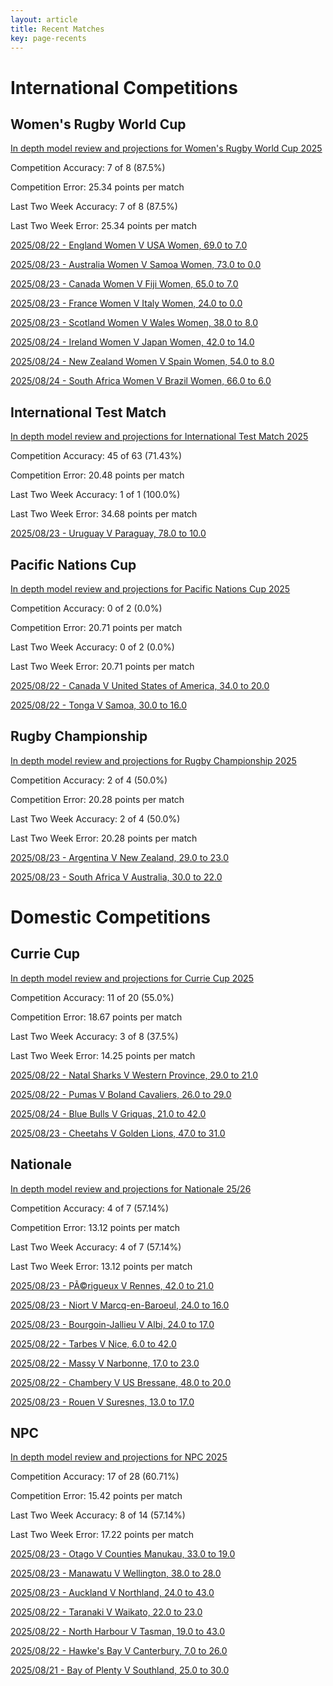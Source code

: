 ```yaml
---  
layout: article  
title: Recent Matches  
key: page-recents  
---
```

# International Competitions

## Women's Rugby World Cup


[In depth model review and projections for Women's Rugby World Cup 2025](comp_files/Womens_Rugby_World_Cup_2025)

Competition Accuracy: 7 of 8 (87.5%)

Competition Error: 25.34 points per match

Last Two Week Accuracy: 7 of 8 (87.5%)

Last Two Week Error: 25.34 points per match

[2025/08/22 - England Women V USA Women, 69.0 to 7.0](reviews\2025-08-22-EnglandWomen_V_USAWomen)

[2025/08/23 - Australia Women V Samoa Women, 73.0 to 0.0](reviews\2025-08-23-AustraliaWomen_V_SamoaWomen)

[2025/08/23 - Canada Women V Fiji Women, 65.0 to 7.0](reviews\2025-08-23-CanadaWomen_V_FijiWomen)

[2025/08/23 - France Women V Italy Women, 24.0 to 0.0](reviews\2025-08-23-FranceWomen_V_ItalyWomen)

[2025/08/23 - Scotland Women V Wales Women, 38.0 to 8.0](reviews\2025-08-23-ScotlandWomen_V_WalesWomen)

[2025/08/24 - Ireland Women V Japan Women, 42.0 to 14.0](reviews\2025-08-24-IrelandWomen_V_JapanWomen)

[2025/08/24 - New Zealand Women V Spain Women, 54.0 to 8.0](reviews\2025-08-24-NewZealandWomen_V_SpainWomen)

[2025/08/24 - South Africa Women V Brazil Women, 66.0 to 6.0](reviews\2025-08-24-SouthAfricaWomen_V_BrazilWomen)
## International Test Match


[In depth model review and projections for International Test Match 2025](comp_files/International_Test_Match_2025)

Competition Accuracy: 45 of 63 (71.43%)

Competition Error: 20.48 points per match

Last Two Week Accuracy: 1 of 1 (100.0%)

Last Two Week Error: 34.68 points per match

[2025/08/23 - Uruguay V Paraguay, 78.0 to 10.0](reviews\2025-08-23-Uruguay_V_Paraguay)
## Pacific Nations Cup


[In depth model review and projections for Pacific Nations Cup 2025](comp_files/Pacific_Nations_Cup_2025)

Competition Accuracy: 0 of 2 (0.0%)

Competition Error: 20.71 points per match

Last Two Week Accuracy: 0 of 2 (0.0%)

Last Two Week Error: 20.71 points per match

[2025/08/22 - Canada V United States of America, 34.0 to 20.0](reviews\2025-08-22-Canada_V_UnitedStatesofAmerica)

[2025/08/22 - Tonga V Samoa, 30.0 to 16.0](reviews\2025-08-22-Tonga_V_Samoa)
## Rugby Championship


[In depth model review and projections for Rugby Championship 2025](comp_files/Rugby_Championship_2025)

Competition Accuracy: 2 of 4 (50.0%)

Competition Error: 20.28 points per match

Last Two Week Accuracy: 2 of 4 (50.0%)

Last Two Week Error: 20.28 points per match

[2025/08/23 - Argentina V New Zealand, 29.0 to 23.0](reviews\2025-08-23-Argentina_V_NewZealand)

[2025/08/23 - South Africa V Australia, 30.0 to 22.0](reviews\2025-08-23-SouthAfrica_V_Australia)
# Domestic Competitions

## Currie Cup


[In depth model review and projections for Currie Cup 2025](comp_files/Currie_Cup_2025)

Competition Accuracy: 11 of 20 (55.0%)

Competition Error: 18.67 points per match

Last Two Week Accuracy: 3 of 8 (37.5%)

Last Two Week Error: 14.25 points per match

[2025/08/22 - Natal Sharks V Western Province, 29.0 to 21.0](reviews\2025-08-22-NatalSharks_V_WesternProvince)

[2025/08/22 - Pumas V Boland Cavaliers, 26.0 to 29.0](reviews\2025-08-22-Pumas_V_BolandCavaliers)

[2025/08/24 - Blue Bulls V Griquas, 21.0 to 42.0](reviews\2025-08-24-BlueBulls_V_Griquas)

[2025/08/23 - Cheetahs V Golden Lions, 47.0 to 31.0](reviews\2025-08-23-Cheetahs_V_GoldenLions)
## Nationale


[In depth model review and projections for Nationale 25/26](comp_files/Nationale_2526)

Competition Accuracy: 4 of 7 (57.14%)

Competition Error: 13.12 points per match

Last Two Week Accuracy: 4 of 7 (57.14%)

Last Two Week Error: 13.12 points per match

[2025/08/23 - PÃ©rigueux V Rennes, 42.0 to 21.0](reviews\2025-08-23-Perigueux_V_Rennes)

[2025/08/23 - Niort V Marcq-en-Baroeul, 24.0 to 16.0](reviews\2025-08-23-Niort_V_Marcq-en-Baroeul)

[2025/08/23 - Bourgoin-Jallieu V Albi, 24.0 to 17.0](reviews\2025-08-23-Bourgoin-Jallieu_V_Albi)

[2025/08/22 - Tarbes V Nice, 6.0 to 42.0](reviews\2025-08-22-Tarbes_V_Nice)

[2025/08/22 - Massy V Narbonne, 17.0 to 23.0](reviews\2025-08-22-Massy_V_Narbonne)

[2025/08/22 - Chambery V US Bressane, 48.0 to 20.0](reviews\2025-08-22-Chambery_V_USBressane)

[2025/08/23 - Rouen V Suresnes, 13.0 to 17.0](reviews\2025-08-23-Rouen_V_Suresnes)
## NPC


[In depth model review and projections for NPC 2025](comp_files/NPC_2025)

Competition Accuracy: 17 of 28 (60.71%)

Competition Error: 15.42 points per match

Last Two Week Accuracy: 8 of 14 (57.14%)

Last Two Week Error: 17.22 points per match

[2025/08/23 - Otago V Counties Manukau, 33.0 to 19.0](reviews\2025-08-23-Otago_V_CountiesManukau)

[2025/08/23 - Manawatu V Wellington, 38.0 to 28.0](reviews\2025-08-23-Manawatu_V_Wellington)

[2025/08/23 - Auckland V Northland, 24.0 to 43.0](reviews\2025-08-23-Auckland_V_Northland)

[2025/08/22 - Taranaki V Waikato, 22.0 to 23.0](reviews\2025-08-22-Taranaki_V_Waikato)

[2025/08/22 - North Harbour V Tasman, 19.0 to 43.0](reviews\2025-08-22-NorthHarbour_V_Tasman)

[2025/08/22 - Hawke's Bay V Canterbury, 7.0 to 26.0](reviews\2025-08-22-HawkesBay_V_Canterbury)

[2025/08/21 - Bay of Plenty V Southland, 25.0 to 30.0](reviews\2025-08-21-BayofPlenty_V_Southland)